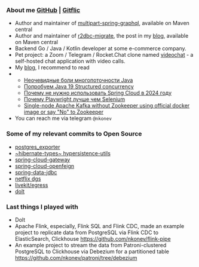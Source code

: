 ### About me [GitHub](https://github.com/nkonev) | [Gitflic](https://gitflic.ru/user/nkonev)

- Author and maintainer of [multipart-spring-graphql](https://github.com/nkonev/multipart-spring-graphql), available on Maven central
- Author and maintainer of [r2dbc-migrate](https://github.com/nkonev/r2dbc-migrate), the post in my [blog](https://nkonev.name/post/136), available on Maven central
- Backend Go / Java / Kotlin developer at some e-commerce company.
- Pet project: a Zoom / Telegram / Rocket.Chat clone named [videochat](https://github.com/nkonev/videochat) - a self-hosted chat application with video calls.
- My [blog](https://nkonev.name), I recommend to read
- - [Неочевидные боли многопоточности Java](https://nkonev.name/post/196)
  - [Попробуем Java 19 Structured concurrency](https://nkonev.name/post/186)
  - [Почему не нужно использовать Spring Cloud в 2024 году](https://nkonev.name/post/332)
  - [Почему Playwright лучше чем Selenium](https://nkonev.name/post/327)
  - [Single-node Apache Kafka without Zookeeper using official docker image or say "No" to Zookeeper](https://nkonev.name/post/338)
- You can reach me via telegram `@nkonev`


### Some of my relevant commits to Open Source

- [postgres_exporter](https://github.com/prometheus-community/postgres_exporter/commits?author=nkonev)
- [~hibernate-types~ hypersistence-utils](https://github.com/vladmihalcea/hypersistence-utils/commits?author=nkonev)
- [spring-cloud-gateway](https://github.com/spring-cloud/spring-cloud-gateway/commits?author=nkonev)
- [spring-cloud-openfeign](https://github.com/spring-cloud/spring-cloud-openfeign/commits?author=nkonev)
- [spring-data-jdbc](https://github.com/spring-projects/spring-data-relational/commits?author=nkonev)
- [netflix dgs](https://github.com/Netflix/dgs-framework/commits?author=nkonev)
- [livekit/egress](https://github.com/livekit/egress/commits?author=nkonev)
- [dolt](https://github.com/dolthub/dolt/commits?author=nkonev)


### Last things I played with

- Dolt
- Apache Flink, especially, Flink SQL and Flink CDC, made an example project to replicate data from PostgreSQL via Flink CDC to ElasticSearch, Clickhouse https://github.com/nkonev/flink-pipe
- An example project to stream the data from Patroni-clustered PostgreSQL to Clickhouse via Debezium for a partitioned table https://github.com/nkonev/patroni/tree/debezium
